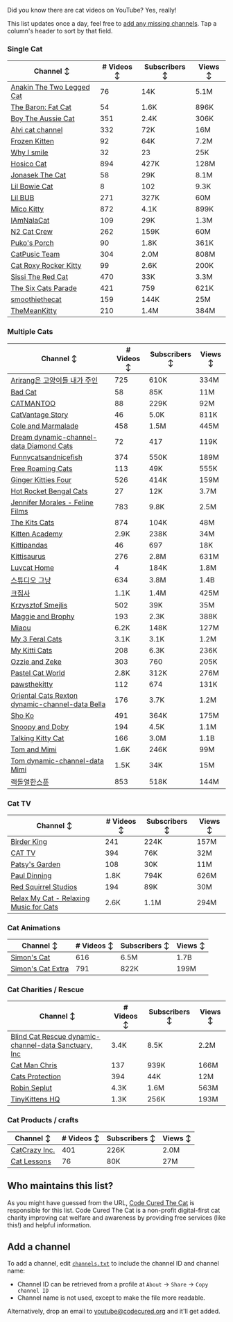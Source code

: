 Did you know there are cat videos on YouTube? Yes, really!

This list updates once a day, feel free to [add any missing channels](#add-a-channel). Tap a column's header to sort by that field.


### Single Cat

| Channel ↕ | # Videos ↕ | Subscribers ↕ | Views ↕ |
| --- | --- | --- | --- |
| [Anakin The Two Legged Cat](https://youtube.com/@anakintwolegs) | 76 | 14K | 5.1M |
| [The Baron: Fat Cat](https://youtube.com/@thebaronfatcat6603) | 54 | 1.6K | 896K |
| [Boy The Aussie Cat](https://youtube.com/@boytheaussiecat) | 351 | 2.4K | 306K |
| [Alvi cat channel](https://youtube.com/@alvicatchannel) | 332 | 72K | 16M |
| [Frozen Kitten](https://youtube.com/@frozenkitten) | 92 | 64K | 7.2M |
| [Why I smile](https://youtube.com/@whyismile) | 32 | 23 | 25K |
| [Hosico Cat](https://youtube.com/@hosico_cat) | 894 | 427K | 128M |
| [Jonasek The Cat](https://youtube.com/@jonasekthecat) | 58 | 29K | 8.1M |
| [Lil Bowie Cat](https://youtube.com/@lilbowiecat9121) | 8 | 102 | 9.3K |
| [Lil BUB](https://youtube.com/@lilbub) | 271 | 327K | 60M |
| [Mico Kitty](https://youtube.com/@micokitty) | 872 | 4.1K | 899K |
| [IAmNalaCat](https://youtube.com/@iamnalacat) | 109 | 29K | 1.3M |
| [N2 Cat Crew](https://youtube.com/@n2catcrew) | 262 | 159K | 60M |
| [Puko's Porch](https://youtube.com/@pukosporch) | 90 | 1.8K | 361K |
| [CatPusic Team](https://youtube.com/@catpusicteam) | 304 | 2.0M | 808M |
| [Cat Roxy Rocker Kitty](https://youtube.com/@rockerroxy) | 99 | 2.6K | 200K |
| [Sissi The Red Cat](https://youtube.com/@veterinarylife) | 470 | 33K | 3.3M |
| [The Six Cats Parade](https://youtube.com/@thesixcatsparade) | 421 | 759 | 621K |
| [smoothiethecat](https://youtube.com/@smoothiethecat) | 159 | 144K | 25M |
| [TheMeanKitty](https://youtube.com/@themeankitty) | 210 | 1.4M | 384M |

### Multiple Cats

| Channel ↕ | # Videos ↕ | Subscribers ↕ | Views ↕ |
| --- | --- | --- | --- |
| [Arirang은 고양이들 내가 주인](https://youtube.com/@아리랑은고양이들) | 725 | 610K | 334M |
| [Bad Cat](https://youtube.com/@badcattube) | 58 | 85K | 11M |
| [CATMANTOO](https://youtube.com/@catmantoo) | 88 | 229K | 92M |
| [CatVantage Story](https://youtube.com/@catvantagestory) | 46 | 5.0K | 811K |
| [Cole and Marmalade](https://youtube.com/@coleandmarmalade) | 458 | 1.5M | 445M |
| [Dream dynamic-channel-data Diamond Cats](https://youtube.com/@dreamdiamondcats) | 72 | 417 | 119K |
| [Funnycatsandnicefish](https://youtube.com/@funnycatsandnicefish) | 374 | 550K | 189M |
| [Free Roaming Cats](https://youtube.com/@freeroamingcats) | 113 | 49K | 555K |
| [Ginger Kitties Four](https://youtube.com/@gingerkittiesfour) | 526 | 414K | 159M |
| [Hot Rocket Bengal Cats](https://youtube.com/@hotrocketbengalcats) | 27 | 12K | 3.7M |
| [Jennifer Morales - Feline Films](https://youtube.com/@jennifermoralesfelinefilms) | 783 | 9.8K | 2.5M |
| [The Kits Cats](https://youtube.com/@drnworbskitscats) | 874 | 104K | 48M |
| [Kitten Academy](https://youtube.com/@kittenacademy) | 2.9K | 238K | 34M |
| [Kittipandas](https://youtube.com/@kittipandas) | 46 | 697 | 18K |
| [Kittisaurus](https://youtube.com/@kittisaurus) | 276 | 2.8M | 631M |
| [Luvcat Home](https://youtube.com/@claireluvcat) | 4 | 184K | 1.8M |
| [스튜디오 그냥](https://youtube.com/@studiognyang) | 634 | 3.8M | 1.4B |
| [크집사](https://youtube.com/@claire_luvcat) | 1.1K | 1.4M | 425M |
| [Krzysztof Smejlis](https://youtube.com/@bobonikita) | 502 | 39K | 35M |
| [Maggie and Brophy](https://youtube.com/@maggieandbrophy1327) | 193 | 2.3K | 388K |
| [Miaou](https://youtube.com/@miaou-cat) | 6.2K | 148K | 127M |
| [My 3 Feral Cats](https://youtube.com/@my3feralcats) | 3.1K | 3.1K | 1.2M |
| [My Kitti Cats](https://youtube.com/@mykitticats) | 208 | 6.3K | 236K |
| [Ozzie and Zeke](https://youtube.com/@ozzieandzeke) | 303 | 760 | 205K |
| [Pastel Cat World](https://youtube.com/@pastelcatworld) | 2.8K | 312K | 276M |
| [pawsthekitty](https://youtube.com/@pawsthekitty) | 112 | 674 | 131K |
| [Oriental Cats Rexton dynamic-channel-data Bella](https://youtube.com/@rextonorientalcat) | 176 | 3.7K | 1.2M |
| [Sho Ko](https://youtube.com/@shortyandkodi) | 491 | 364K | 175M |
| [Snoopy and Doby](https://youtube.com/@snoopyanddoby) | 194 | 4.5K | 1.1M |
| [Talking Kitty Cat](https://youtube.com/@stevecash83) | 166 | 3.0M | 1.1B |
| [Tom and Mimi](https://youtube.com/@tomandmimi) | 1.6K | 246K | 99M |
| [Tom dynamic-channel-data Mimi](https://youtube.com/@tom_and_mimi) | 1.5K | 34K | 15M |
| [랙돌열한스푼](https://youtube.com/@unboxingragdolls) | 853 | 518K | 144M |

### Cat TV

| Channel ↕ | # Videos ↕ | Subscribers ↕ | Views ↕ |
| --- | --- | --- | --- |
| [Birder King](https://youtube.com/@birderking) | 241 | 224K | 157M |
| [CAT TV](https://youtube.com/@cattvgames) | 394 | 76K | 32M |
| [Patsy's Garden](https://youtube.com/@patsysgarden) | 108 | 30K | 11M |
| [Paul Dinning](https://youtube.com/@pauldinningvideosforcats) | 1.8K | 794K | 626M |
| [Red Squirrel Studios](https://youtube.com/@redsquirrelstudios) | 194 | 89K | 30M |
| [Relax My Cat - Relaxing Music for Cats](https://youtube.com/@relaxmycat) | 2.6K | 1.1M | 294M |

### Cat Animations

| Channel ↕ | # Videos ↕ | Subscribers ↕ | Views ↕ |
| --- | --- | --- | --- |
| [Simon's Cat](https://youtube.com/@simonscat) | 616 | 6.5M | 1.7B |
| [Simon's Cat Extra](https://youtube.com/@simonscatextra) | 791 | 822K | 199M |

### Cat Charities / Rescue

| Channel ↕ | # Videos ↕ | Subscribers ↕ | Views ↕ |
| --- | --- | --- | --- |
| [Blind Cat Rescue dynamic-channel-data Sanctuary, Inc](https://youtube.com/@blindcatrescuesanctuary) | 3.4K | 8.5K | 2.2M |
| [Cat Man Chris](https://youtube.com/@catmanchrispoole) | 137 | 939K | 166M |
| [Cats Protection](https://youtube.com/@catsprotection) | 394 | 44K | 12M |
| [Robin Seplut](https://youtube.com/@robinseplut) | 4.3K | 1.6M | 563M |
| [TinyKittens HQ](https://youtube.com/@tinykittens) | 1.3K | 256K | 193M |

### Cat Products / crafts

| Channel ↕ | # Videos ↕ | Subscribers ↕ | Views ↕ |
| --- | --- | --- | --- |
| [CatCrazy Inc.](https://youtube.com/@catcrazychannel) | 401 | 226K | 2.0M |
| [Cat Lessons](https://youtube.com/@catlessons) | 76 | 80K | 27M |


## Who maintains this list?

As you might have guessed from the URL, [Code Cured The Cat](https://codecured.org) is responsible for this list. Code Cured The Cat is a non-profit digital-first cat charity improving cat welfare and awareness by providing free services (like this!) and helpful information.

## Add a channel

To add a channel, edit [`channels.txt`](https://github.com/CodeCured/YouTubeIsForCats/blob/main/automation/channels.txt) to include the channel ID and channel name:
* Channel ID can be retrieved from a profile at `About` -> `Share` -> `Copy channel ID`
* Channel name is not used, except to make the file more readable.

Alternatively, drop an email to [youtube@codecured.org](mailto:youtube@codecured.org) and it'll get added.
